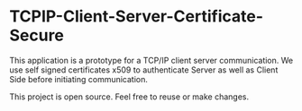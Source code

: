 # TCPIP-Client-Server-Certificate-Secure

This application is a prototype for a TCP/IP client server communication.
We use self signed certificates x509 to authenticate Server as well as Client Side before initiating communication.

This project is open source.
Feel free to reuse or make changes.
